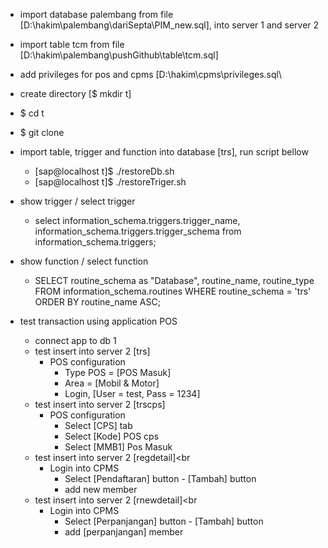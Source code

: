 + import database palembang from file [D:\hakim\palembang\dariSepta\PIM_new.sql], into server 1 and server 2
+ import table tcm from file [D:\hakim\palembang\pushGithub\table\tcm.sql]
+ add privileges for pos and cpms [D:\hakim\cpms\privileges.sql\

+ create directory [$ mkdir t]<br>
+ $ cd t<br>
+ $ git clone <br>
+ import table, trigger and function into database [trs], run script bellow<br>
	+ [sap@localhost t]$ ./restoreDb.sh<br>
	+ [sap@localhost t]$ ./restoreTriger.sh<br>
+ show trigger / select trigger<br>
	+ select information_schema.triggers.trigger_name, information_schema.triggers.trigger_schema from information_schema.triggers;<br>
+ show function / select function<br>
	+ SELECT routine_schema as "Database", routine_name, routine_type FROM information_schema.routines WHERE routine_schema = 'trs' ORDER BY routine_name ASC;<br>
+ test transaction using application POS <br>
	+ connect app to db 1<br>
	+ test insert into server 2 [trs]<br>
		+ POS configuration<br>
			+ Type POS = [POS Masuk]<br>
			+ Area = [Mobil & Motor]<br>
			+ Login, [User = test, Pass = 1234]<br>
	+ test insert into server 2 [trscps]<br>
		+ POS configuration<br>
			+ Select [CPS] tab<br>
			+ Select [Kode] POS cps<br>
			+ Select [MMB1] Pos Masuk<br>
	+ test insert into server 2 [regdetail]<br
		+ Login into CPMS
			+ Select [Pendaftaran] button - [Tambah] button<br>
			+ add new member<br>
	+ test insert into server 2 [rnewdetail]<br
		+ Login into CPMS
			+ Select [Perpanjangan] button - [Tambah] button<br>
			+ add [perpanjangan] member<br>
			
